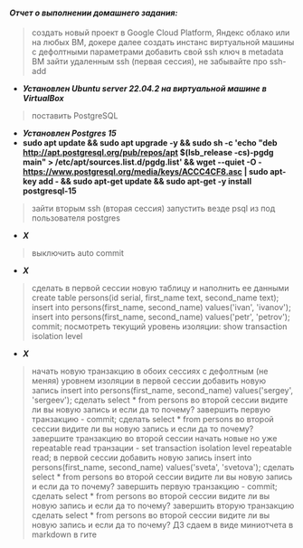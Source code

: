 #### *Отчет о выполнении домашнего задания:*

> создать новый проект в Google Cloud Platform, Яндекс облако или на любых ВМ, докере
> далее создать инстанс виртуальной машины с дефолтными параметрами
> добавить свой ssh ключ в metadata ВМ
> зайти удаленным ssh (первая сессия), не забывайте про ssh-add

* **_Установлен Ubuntu server 22.04.2 на виртуальной машине в VirtualBox_**  

>  поставить PostgreSQL

* **_Установлен Postgres 15_**  
* **sudo apt update && sudo apt upgrade -y && sudo sh -c 'echo "deb http://apt.postgresql.org/pub/repos/apt $(lsb_release -cs)-pgdg main" > /etc/apt/sources.list.d/pgdg.list' && wget --quiet -O - https://www.postgresql.org/media/keys/ACCC4CF8.asc | sudo apt-key add - && sudo apt-get update && sudo apt-get -y install postgresql-15**
  

> зайти вторым ssh (вторая сессия)
> запустить везде psql из под пользователя postgres
* **_X_**

> выключить auto commit
* **_X_**

>  сделать в первой сессии новую таблицу и наполнить ее данными create table persons(id serial, first_name text, second_name text); insert into persons(first_name, second_name) values('ivan', 'ivanov'); insert into persons(first_name, second_name) values('petr', 'petrov'); commit;
>  посмотреть текущий уровень изоляции: show transaction isolation level
* **_X_**

>  начать новую транзакцию в обоих сессиях с дефолтным (не меняя) уровнем изоляции
>  в первой сессии добавить новую запись insert into persons(first_name, second_name) values('sergey', 'sergeev');
>  сделать select * from persons во второй сессии
> видите ли вы новую запись и если да то почему?
> завершить первую транзакцию - commit;
> сделать select * from persons во второй сессии
> видите ли вы новую запись и если да то почему?
> завершите транзакцию во второй сессии
> начать новые но уже repeatable read транзации - set transaction isolation level repeatable read;
> в первой сессии добавить новую запись insert into persons(first_name, second_name) values('sveta', 'svetova');
> сделать select * from persons во второй сессии
> видите ли вы новую запись и если да то почему?
> завершить первую транзакцию - commit;
> сделать select * from persons во второй сессии
> видите ли вы новую запись и если да то почему?
> завершить вторую транзакцию
> сделать select * from persons во второй сессии
> видите ли вы новую запись и если да то почему? ДЗ сдаем в виде миниотчета в markdown в гите

